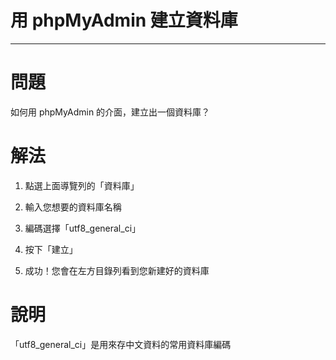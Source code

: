 用 phpMyAdmin 建立資料庫
====
* * *
# 問題

如何用 phpMyAdmin 的介面，建立出一個資料庫？

# 解法

1. 點選上面導覽列的「資料庫」

2. 輸入您想要的資料庫名稱

3. 編碼選擇「utf8_general_ci」

4. 按下「建立」

5. 成功！您會在左方目錄列看到您新建好的資料庫

# 說明

「utf8_general_ci」是用來存中文資料的常用資料庫編碼
